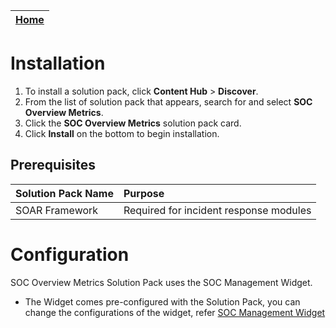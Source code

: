 | [Home](../README.md) |
|--------------------------------------------|

# Installation

1. To install a solution pack, click **Content Hub** > **Discover**.
2. From the list of solution pack that appears, search for and select **SOC Overview Metrics**.
3. Click the **SOC Overview Metrics** solution pack card.
4. Click **Install** on the bottom to begin installation.

## Prerequisites

| **Solution Pack Name** | **Purpose**                           |
| :--------------------- | :-------------------------------------|
|  SOAR Framework        | Required for incident response modules|

# Configuration

SOC Overview Metrics Solution Pack uses the SOC Management Widget.
- The Widget comes pre-configured with the Solution Pack, you can change the configurations of the widget, refer [SOC Management Widget](https://github.com/fortinet-fortisoar/widget-soc-management/tree/release/1.0.1)

